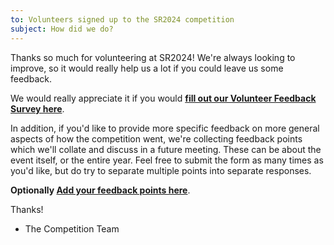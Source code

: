 ```yaml
---
to: Volunteers signed up to the SR2024 competition
subject: How did we do?
---
```


Thanks so much for volunteering at SR2024! We're always looking to improve, so it would really help us a lot if you could leave us some feedback.

We would really appreciate it if you would **[fill out our Volunteer Feedback Survey here](https://forms.gle/MvzoqyBDKJNHefaD9)**.

In addition, if you'd like to provide more specific feedback on more general aspects of how the competition went, we're collecting feedback points which we'll collate and discuss in a future meeting. These can be about the event itself, or the entire year. Feel free to submit the form as many times as you'd like, but do try to separate multiple points into separate responses.

**Optionally [Add your feedback points here](https://forms.gle/fgxgsWpycZX8ijgs9)**.

Thanks!

- The Competition Team

